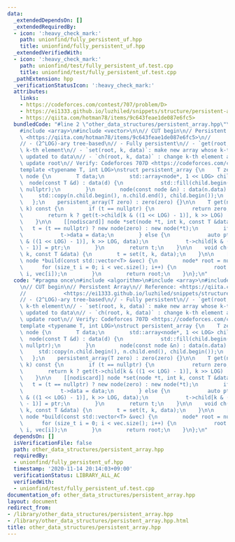```yaml
---
data:
  _extendedDependsOn: []
  _extendedRequiredBy:
  - icon: ':heavy_check_mark:'
    path: unionfind/fully_persistent_uf.hpp
    title: unionfind/fully_persistent_uf.hpp
  _extendedVerifiedWith:
  - icon: ':heavy_check_mark:'
    path: unionfind/test/fully_persistent_uf.test.cpp
    title: unionfind/test/fully_persistent_uf.test.cpp
  _pathExtension: hpp
  _verificationStatusIcon: ':heavy_check_mark:'
  attributes:
    links:
    - https://codeforces.com/contest/707/problem/D>
    - https://ei1333.github.io/luzhiled/snippets/structure/persistent-array.html>
    - https://qiita.com/hotman78/items/9c643feae1de087e6fc5>
  bundledCode: "#line 2 \"other_data_structures/persistent_array.hpp\"\n#include <algorithm>\n\
    #include <array>\n#include <vector>\n\n// CUT begin\n// Persistent Array\n// Reference:\
    \ <https://qiita.com/hotman78/items/9c643feae1de087e6fc5>\n//            <https://ei1333.github.io/luzhiled/snippets/structure/persistent-array.html>\n\
    // - (2^LOG)-ary tree-based\n// - Fully persistent\n// - `get(root, k)`:  get\
    \ k-th element\n// - `set(root, k, data)`: make new array whose k-th element is\
    \ updated to data\n// - `ch(root, k, data)` : change k-th element and implicitly\
    \ update root\n// Verify: Codeforces 707D <https://codeforces.com/contest/707/problem/D>\n\
    template <typename T, int LOG>\nstruct persistent_array {\n    T zero;\n    struct\
    \ node {\n        T data;\n        std::array<node*, 1 << LOG> child;\n      \
    \  node(const T &d) : data(d) {\n            std::fill(child.begin(), child.end(),\
    \ nullptr);\n        }\n        node(const node &n) : data(n.data) {\n       \
    \     std::copy(n.child.begin(), n.child.end(), child.begin());\n        }\n \
    \   };\n    persistent_array(T zero) : zero(zero) {}\n\n    T get(node *t, int\
    \ k) const {\n        if (t == nullptr) {\n            return zero;\n        }\n\
    \        return k ? get(t->child[k & ((1 << LOG) - 1)], k >> LOG) : t->data;\n\
    \    }\n\n    [[nodiscard]] node *set(node *t, int k, const T &data) {\n     \
    \   t = (t == nullptr) ? new node(zero) : new node(*t);\n        if (k == 0) {\n\
    \            t->data = data;\n        } else {\n            auto ptr = set(t->child[k\
    \ & ((1 << LOG) - 1)], k >> LOG, data);\n            t->child[k & ((1 << LOG)\
    \ - 1)] = ptr;\n        }\n        return t;\n    }\n\n    void ch(node *&t, int\
    \ k, const T &data) {\n        t = set(t, k, data);\n    }\n\n    [[nodiscard]]\
    \ node *build(const std::vector<T> &vec) {\n        node* root = nullptr;\n  \
    \      for (size_t i = 0; i < vec.size(); i++) {\n            root = set(root,\
    \ i, vec[i]);\n        }\n        return root;\n    }\n};\n"
  code: "#pragma once\n#include <algorithm>\n#include <array>\n#include <vector>\n\
    \n// CUT begin\n// Persistent Array\n// Reference: <https://qiita.com/hotman78/items/9c643feae1de087e6fc5>\n\
    //            <https://ei1333.github.io/luzhiled/snippets/structure/persistent-array.html>\n\
    // - (2^LOG)-ary tree-based\n// - Fully persistent\n// - `get(root, k)`:  get\
    \ k-th element\n// - `set(root, k, data)`: make new array whose k-th element is\
    \ updated to data\n// - `ch(root, k, data)` : change k-th element and implicitly\
    \ update root\n// Verify: Codeforces 707D <https://codeforces.com/contest/707/problem/D>\n\
    template <typename T, int LOG>\nstruct persistent_array {\n    T zero;\n    struct\
    \ node {\n        T data;\n        std::array<node*, 1 << LOG> child;\n      \
    \  node(const T &d) : data(d) {\n            std::fill(child.begin(), child.end(),\
    \ nullptr);\n        }\n        node(const node &n) : data(n.data) {\n       \
    \     std::copy(n.child.begin(), n.child.end(), child.begin());\n        }\n \
    \   };\n    persistent_array(T zero) : zero(zero) {}\n\n    T get(node *t, int\
    \ k) const {\n        if (t == nullptr) {\n            return zero;\n        }\n\
    \        return k ? get(t->child[k & ((1 << LOG) - 1)], k >> LOG) : t->data;\n\
    \    }\n\n    [[nodiscard]] node *set(node *t, int k, const T &data) {\n     \
    \   t = (t == nullptr) ? new node(zero) : new node(*t);\n        if (k == 0) {\n\
    \            t->data = data;\n        } else {\n            auto ptr = set(t->child[k\
    \ & ((1 << LOG) - 1)], k >> LOG, data);\n            t->child[k & ((1 << LOG)\
    \ - 1)] = ptr;\n        }\n        return t;\n    }\n\n    void ch(node *&t, int\
    \ k, const T &data) {\n        t = set(t, k, data);\n    }\n\n    [[nodiscard]]\
    \ node *build(const std::vector<T> &vec) {\n        node* root = nullptr;\n  \
    \      for (size_t i = 0; i < vec.size(); i++) {\n            root = set(root,\
    \ i, vec[i]);\n        }\n        return root;\n    }\n};\n"
  dependsOn: []
  isVerificationFile: false
  path: other_data_structures/persistent_array.hpp
  requiredBy:
  - unionfind/fully_persistent_uf.hpp
  timestamp: '2020-11-14 20:14:03+09:00'
  verificationStatus: LIBRARY_ALL_AC
  verifiedWith:
  - unionfind/test/fully_persistent_uf.test.cpp
documentation_of: other_data_structures/persistent_array.hpp
layout: document
redirect_from:
- /library/other_data_structures/persistent_array.hpp
- /library/other_data_structures/persistent_array.hpp.html
title: other_data_structures/persistent_array.hpp
---
```

